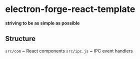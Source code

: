 # electron-forge-react-template

**striving to be as simple as possible**


## Structure

`src/com` ~ React components
`src/ipc.js` ~ IPC event handlers
